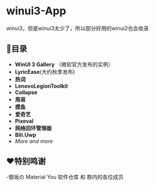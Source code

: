 # winui3-App
winui3，但是winui3太少了，所以部分好用的winui2也会收录
## 📜目录
  - **WinUI 3 Gallery** （微软官方发布的实例）
  - **LyricEase**(大约秋季发布)
  - **热词**
  - **LenovoLegionToolkit**
  - **Collapse**
  - **周易**
  - **摸鱼**
  - **爱奇艺**
  - **Pixeval**
  - **网络回环管理器**
  - **Bili.Uwp**
  - *More and more*
## ❤️特别鸣谢
  -御坂の Material You 软件仓库 和 群内的各位成员
